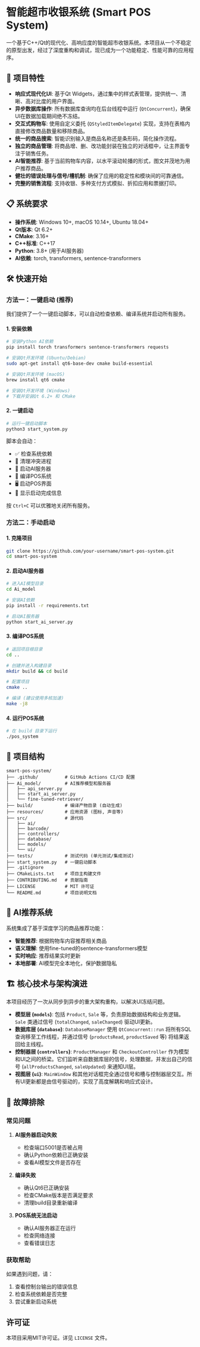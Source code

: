 # 智能超市收银系统 (Smart POS System)

一个基于C++/Qt的现代化、高响应度的智能超市收银系统。本项目从一个不稳定的原型出发，经过了深度重构和调试，现已成为一个功能稳定、性能可靠的应用程序。

## 🚀 项目特性

- **响应式现代化UI**: 基于Qt Widgets，通过集中的样式表管理，提供统一、清晰、高对比度的用户界面。
- **异步数据库操作**: 所有数据库查询均在后台线程中运行 (`QtConcurrent`)，确保UI在数据加载期间绝不冻结。
- **交互式购物车**: 使用自定义委托 (`QStyledItemDelegate`) 实现，支持在表格内直接修改商品数量和移除商品。
- **统一的商品搜索**: 智能识别输入是商品名称还是条形码，简化操作流程。
- **独立的商品管理**: 将商品增、删、改功能封装在独立的对话框中，让主界面专注于销售任务。
- **AI智能推荐**: 基于当前购物车内容，以水平滚动轮播的形式，图文并茂地为用户推荐商品。
- **健壮的错误处理与信号/槽机制**: 确保了应用的稳定性和模块间的可靠通信。
- **完整的销售流程**: 支持收银、多种支付方式模拟、折扣应用和票据打印。

## 📋 系统要求

- **操作系统**: Windows 10+, macOS 10.14+, Ubuntu 18.04+
- **Qt版本**: Qt 6.2+
- **CMake**: 3.16+
- **C++标准**: C++17
- **Python**: 3.8+ (用于AI服务器)
- **AI依赖**: torch, transformers, sentence-transformers

## 🛠️ 快速开始

### 方法一：一键启动 (推荐)

我们提供了一个一键启动脚本，可以自动检查依赖、编译系统并启动所有服务。

#### 1. 安装依赖

```bash
# 安装Python AI依赖
pip install torch transformers sentence-transformers requests

# 安装Qt开发环境 (Ubuntu/Debian)
sudo apt-get install qt6-base-dev cmake build-essential

# 安装Qt开发环境 (macOS)
brew install qt6 cmake

# 安装Qt开发环境 (Windows)
# 下载并安装Qt 6.2+ 和 CMake
```

#### 2. 一键启动

```bash
# 运行一键启动脚本
python3 start_system.py
```

脚本会自动：
- ✅ 检查系统依赖
- 🧹 清理冲突进程
- 🚀 启动AI服务器
- 🔨 编译POS系统
- 🖥️ 启动POS界面
- 🎉 显示启动完成信息

按 `Ctrl+C` 可以优雅地关闭所有服务。

### 方法二：手动启动

#### 1. 克隆项目

```bash
git clone https://github.com/your-username/smart-pos-system.git
cd smart-pos-system
```

#### 2. 启动AI服务器

```bash
# 进入AI模型目录
cd Ai_model

# 安装AI依赖
pip install -r requirements.txt

# 启动AI服务器
python start_ai_server.py
```

#### 3. 编译POS系统

```bash
# 返回项目根目录
cd ..

# 创建并进入构建目录
mkdir build && cd build

# 配置项目
cmake ..

# 编译 (建议使用多核加速)
make -j8
```

#### 4. 运行POS系统

```bash
# 在 build 目录下运行
./pos_system
```

## 📁 项目结构

```
smart-pos-system/
├── .github/          # GitHub Actions CI/CD 配置
├── Ai_model/         # AI推荐模型和服务器
│   ├── api_server.py
│   ├── start_ai_server.py
│   └── fine-tuned-retriever/
├── build/            # 编译产物目录 (自动生成)
├── resources/        # 应用资源 (图标, 声音等)
├── src/              # 源代码
│   ├── ai/
│   ├── barcode/
│   ├── controllers/
│   ├── database/
│   ├── models/
│   └── ui/
├── tests/            # 测试代码 (单元测试/集成测试)
├── start_system.py   # 一键启动脚本
├── .gitignore
├── CMakeLists.txt    # 项目主构建文件
├── CONTRIBUTING.md   # 贡献指南
├── LICENSE           # MIT 许可证
└── README.md         # 项目说明文档
```

## 🤖 AI推荐系统

系统集成了基于深度学习的商品推荐功能：

- **智能推荐**: 根据购物车内容推荐相关商品
- **语义理解**: 使用fine-tuned的sentence-transformers模型
- **实时响应**: 推荐结果实时更新
- **本地部署**: AI模型完全本地化，保护数据隐私

## 🏗️ 核心技术与架构演进

本项目经历了一次从同步到异步的重大架构重构，以解决UI冻结问题。

- **模型层 (`models`)**: 包括 `Product`, `Sale` 等，负责原始数据结构和业务逻辑。`Sale` 类通过信号 (`totalChanged`, `saleChanged`) 驱动UI更新。
- **数据库层 (`database`)**: `DatabaseManager` 使用 `QtConcurrent::run` 将所有SQL查询移至工作线程，并通过信号 (`productsRead`, `productSaved` 等) 将结果返回给主线程。
- **控制器层 (`controllers`)**: `ProductManager` 和 `CheckoutController` 作为模型和UI之间的桥梁。它们监听来自数据库层的信号，处理数据，并发出自己的信号 (`allProductsChanged`, `saleUpdated`) 来通知UI层。
- **视图层 (`ui`)**: `MainWindow` 和其他对话框完全通过信号和槽与控制器层交互。所有UI更新都是由信号驱动的，实现了高度解耦和响应式设计。

## 🐛 故障排除

### 常见问题

1. **AI服务器启动失败**
   - 检查端口5001是否被占用
   - 确认Python依赖已正确安装
   - 查看AI模型文件是否存在

2. **编译失败**
   - 确认Qt6已正确安装
   - 检查CMake版本是否满足要求
   - 清理build目录重新编译

3. **POS系统无法启动**
   - 确认AI服务器正在运行
   - 检查网络连接
   - 查看错误日志

### 获取帮助

如果遇到问题，请：
1. 查看控制台输出的错误信息
2. 检查系统依赖是否完整
3. 尝试重新启动系统

## 许可证

本项目采用MIT许可证。详见 `LICENSE` 文件。
